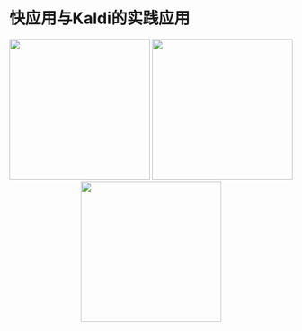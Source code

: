 # 快应用与Kaldi的实践应用

<div align=center>
<img src="https://user-images.githubusercontent.com/78716774/215257911-dc6b09ca-fdab-42c7-8be9-9b801bc6af62.jpg" width="250"/> <img src="https://user-images.githubusercontent.com/78716774/215257913-75beda39-b234-4ac7-b43c-94265ba46f70.jpg" width="250"/> <img src="https://user-images.githubusercontent.com/78716774/215257914-d998b482-fffd-4bf9-b99f-2c79edbd1ca6.jpg" width="250"/></div>
